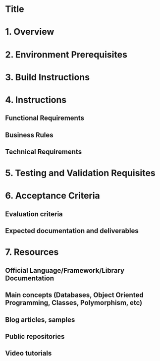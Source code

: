 # Title

# 1. Overview

# 2. Environment Prerequisites

# 3. Build Instructions

# 4. Instructions

## Functional Requirements
## Business Rules
## Technical Requirements

# 5. Testing and Validation Requisites

# 6. Acceptance Criteria

## Evaluation criteria
## Expected documentation and deliverables

# 7. Resources

## Official Language/Framework/Library Documentation 
## Main concepts (Databases, Object Oriented Programming, Classes, Polymorphism, etc)
## Blog articles, samples
## Public repositories
## Video tutorials
